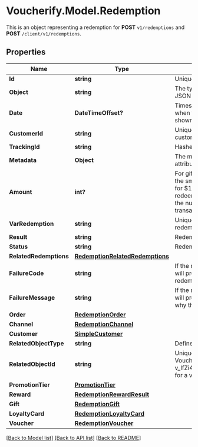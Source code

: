 # Voucherify.Model.Redemption
This is an object representing a redemption for **POST** `v1/redemptions` and **POST** `/client/v1/redemptions`.

## Properties

Name | Type | Description | Notes
------------ | ------------- | ------------- | -------------
**Id** | **string** | Unique redemption ID. | [optional] 
**Object** | **string** | The type of the object represented by the JSON | [optional] [default to ObjectEnum.Redemption]
**Date** | **DateTimeOffset?** | Timestamp representing the date and time when the object was created. The value is shown in the ISO 8601 format. | [optional] 
**CustomerId** | **string** | Unique customer ID of the redeeming customer. | [optional] 
**TrackingId** | **string** | Hashed customer source ID. | [optional] 
**Metadata** | **Object** | The metadata object stores all custom attributes assigned to the redemption. | [optional] 
**Amount** | **int?** | For gift cards, this is a positive integer in the smallest currency unit (e.g. 100 cents for $1.00) representing the number of redeemed credits. For loyalty cards, this is the number of loyalty points used in the transaction. | [optional] 
**VarRedemption** | **string** | Unique redemption ID of the parent redemption. | [optional] 
**Result** | **string** | Redemption result. | [optional] 
**Status** | **string** | Redemption status. | [optional] 
**RelatedRedemptions** | [**RedemptionRelatedRedemptions**](RedemptionRelatedRedemptions.md) |  | [optional] 
**FailureCode** | **string** | If the result is &#x60;FAILURE&#x60;, this parameter will provide a generic reason as to why the redemption failed. | [optional] 
**FailureMessage** | **string** | If the result is &#x60;FAILURE&#x60;, this parameter will provide a more expanded reason as to why the redemption failed. | [optional] 
**Order** | [**RedemptionOrder**](RedemptionOrder.md) |  | [optional] 
**Channel** | [**RedemptionChannel**](RedemptionChannel.md) |  | [optional] 
**Customer** | [**SimpleCustomer**](SimpleCustomer.md) |  | [optional] 
**RelatedObjectType** | **string** | Defines the related object. | [optional] 
**RelatedObjectId** | **string** | Unique related object ID assigned by Voucherify, i.e. v_lfZi4rcEGe0sN9gmnj40bzwK2FH6QUno for a voucher. | [optional] 
**PromotionTier** | [**PromotionTier**](PromotionTier.md) |  | [optional] 
**Reward** | [**RedemptionRewardResult**](RedemptionRewardResult.md) |  | [optional] 
**Gift** | [**RedemptionGift**](RedemptionGift.md) |  | [optional] 
**LoyaltyCard** | [**RedemptionLoyaltyCard**](RedemptionLoyaltyCard.md) |  | [optional] 
**Voucher** | [**RedemptionVoucher**](RedemptionVoucher.md) |  | [optional] 

[[Back to Model list]](../README.md#documentation-for-models) [[Back to API list]](../README.md#documentation-for-api-endpoints) [[Back to README]](../README.md)


